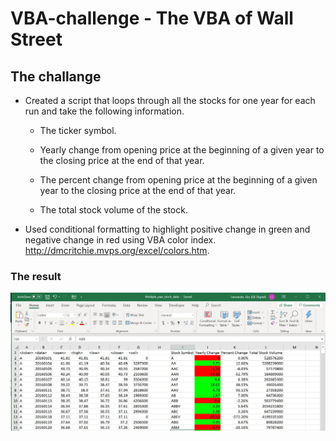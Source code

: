 # VBA-challenge -  The VBA of Wall Street

## The challange

* Created a script that loops through all the stocks for one year for each run and take the following information.

  * The ticker symbol.

  * Yearly change from opening price at the beginning of a given year to the closing price at the end of that year.

  * The percent change from opening price at the beginning of a given year to the closing price at the end of that year.

  * The total stock volume of the stock.
  
* Used conditional formatting to highlight positive change in green and negative change in red using VBA color index. <http://dmcritchie.mvps.org/excel/colors.htm>.

### The result

![Simple challenge](VBAStocks/images/capture1.jpg)
